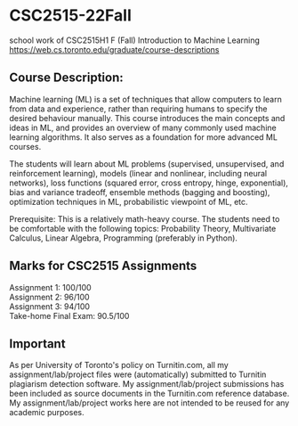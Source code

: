 # CSC2515-22Fall
school work of CSC2515H1 F (Fall) Introduction to Machine Learning \
https://web.cs.toronto.edu/graduate/course-descriptions
## Course Description:
Machine learning (ML) is a set of techniques that allow computers to learn from data and experience, rather than requiring humans to specify the desired behaviour manually. This course introduces the main concepts and ideas in ML, and provides an overview of many commonly used machine learning algorithms. It also serves as a foundation for more advanced ML courses.

The students will learn about ML problems (supervised, unsupervised, and reinforcement learning), models (linear and nonlinear, including neural networks), loss functions (squared error, cross entropy, hinge, exponential), bias and variance tradeoff, ensemble methods (bagging and boosting), optimization techniques in ML, probabilistic viewpoint of ML, etc.

Prerequisite: This is a relatively math-heavy course. The students need to be comfortable with the following topics: Probability Theory, Multivariate Calculus, Linear Algebra, Programming (preferably in Python). 


## Marks for CSC2515 Assignments
Assignment 1: 100/100 \
Assignment 2: 96/100 \
Assignment 3: 94/100 \
Take-home Final Exam: 90.5/100

## Important
As per University of Toronto's policy on Turnitin.com, all my assignment/lab/project files were (automatically) submitted to Turnitin plagiarism detection software. My assignment/lab/project submissions has been included as source documents in the Turnitin.com reference database. My assignment/lab/project works here are not intended to be reused for any academic purposes.
